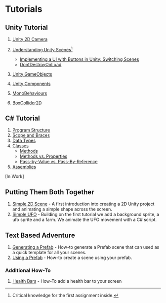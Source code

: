 # Tutorials 
## Unity Tutorial
1. [Unity 2D Camera](https://github.com/ART-3364-Interactive-Storytelling/Tutorials/blob/main/Unity%202D%20Camera.md)
2. [Understanding Unity Scenes](https://github.com/ART-3364-Interactive-Storytelling/Tutorials/blob/main/Unity%20Scenes.md)[^1]
   
   * [Implementing a UI with Buttons in Unity: Switching Scenes](https://github.com/ART-3364-Interactive-Storytelling/Tutorials/blob/main/Unity%20Button.md)
   * [DontDestroyOnLoad](https://github.com/ART-3364-Interactive-Storytelling/Tutorials/blob/main/DontDestroyOnLoad.md)
4. [Unity GameObjects](https://github.com/ART-3364-Interactive-Storytelling/Tutorials/blob/main/Game%20Objects.md)
5. [Unity Components](https://github.com/ART-3364-Interactive-Storytelling/Tutorials/blob/main/Components.md)
6. [MonoBehaviours](https://github.com/ART-3364-Interactive-Storytelling/Tutorials/blob/main/MonoBehaviour.md)
7. [BoxCollider2D](https://github.com/ART-3364-Interactive-Storytelling/Tutorials/blob/main/BoxCollider2D.md)

## C# Tutorial
1. [Program Structure](https://github.com/ART-3364-Interactive-Storytelling/Tutorials/blob/main/CSharp_Structure.md)
2. [Scope and Braces](https://github.com/ART-3364-Interactive-Storytelling/Tutorials/blob/main/CSharp_Scope.md)
3. [Data Types](https://github.com/ART-3364-Interactive-Storytelling/Tutorials/blob/main/CSharp_Datatypes.md)
4. [Classes](https://github.com/ART-3364-Interactive-Storytelling/Tutorials/blob/main/csharp_classes.md)
     * [Methods](https://github.com/ART-3364-Interactive-Storytelling/Tutorials/blob/main/CSharp_Methods.md)
     * [Methods vs. Properties](https://github.com/ART-3364-Interactive-Storytelling/Tutorials/blob/main/Methods_v_Properties.md)
     * [Pass-by-Value vs. Pass-By-Reference](https://github.com/ART-3364-Interactive-Storytelling/Tutorials/blob/main/CSharp_by_Value.md)
6. [Assemblies](https://github.com/ART-3364-Interactive-Storytelling/Tutorials/blob/main/CSharp_Assembly.md)
   
\[In Work\]
## Putting Them Both Together

1. [Simple 2D Scene](https://github.com/ART-3364-Interactive-Storytelling/Simple-2D-Scene) - A first introduction into creating a 2D Unity project and animating a simple shape across the screen.
2. [Simple UFO](https://github.com/ART-3364-Interactive-Storytelling/Tutorials/blob/main/Simple%202D%20UFO.md) - Building on the first tutorial we add a background sprite, a ufo sprite and a farm.  We animate the UFO movement with a C# script.

## Text Based Adventure
1. [Generating a Prefab](https://github.com/ART-3364-Interactive-Storytelling/Text-Based-Adventure/blob/main/Generating_A_Prefab.md) - How-to generate a Prefab scene that can used as a quick template for all your scenes.
2. [Using a Prefab](https://github.com/ART-3364-Interactive-Storytelling/Text-Based-Adventure/blob/main/Using%20a%20Prefab%20To%20Make%20a%20Scene.md) - How-to create a scene using your prefab.

### Additional How-To
1. [Health Bars](https://github.com/ART-3364-Interactive-Storytelling/Text-Based-Adventure/blob/main/Adding_A_Health_Bar.md) - How-To add a health bar to your screen

[^1]: Critical knowledge for the first assignment inside.
